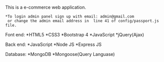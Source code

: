 This is a e-commerce web application.

    *To login admin panel sign up with email: admin@gmail.com
     or change the admin email address in  line 41 of config/passport.js file.

Font end:
    *HTML5
    *CSS3
    *Bootstrap 4
    *JavaScript
    *jQuery(Ajax)

Back end:
    *JavaScript
    *Node JS
    *Express JS

Database:
    *MongoDB
    *Mongoose(Query Languase)
		
